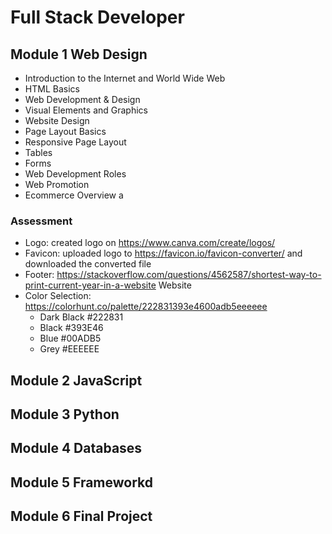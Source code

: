 # Full Stack Developer
## Module 1 Web Design
- Introduction to the Internet and World Wide Web
- HTML Basics
- Web Development & Design
- Visual Elements and Graphics
- Website Design
- Page Layout Basics
- Responsive Page Layout
- Tables
- Forms
- Web Development Roles
- Web Promotion
- Ecommerce Overview
a
### Assessment
- Logo: created logo on https://www.canva.com/create/logos/
- Favicon: uploaded logo to https://favicon.io/favicon-converter/ and downloaded the converted file
- Footer: https://stackoverflow.com/questions/4562587/shortest-way-to-print-current-year-in-a-website
Website
- Color Selection: https://colorhunt.co/palette/222831393e4600adb5eeeeee
  - Dark Black #222831
  - Black #393E46
  - Blue #00ADB5
  - Grey #EEEEEE
## Module 2 JavaScript
## Module 3 Python
## Module 4 Databases
## Module 5 Frameworkd
## Module 6 Final Project